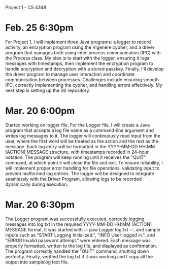 Project 1 - CS 4348

# Feb. 25 6:30pm

For Project 1, I will implement three Java programs: a logger to record activity, an encryption program using the Vigenère cypher, 
and a driver program that manages both using inter-process communication (IPC) with the Process class. My plan is to start 
with the logger, ensuring it logs messages with timestamps, then implement the encryption program to handle encryption and decryption 
with a stored passkey. Finally, I'll develop the driver program to manage user interaction and coordinate communication between processes. 
Challenges include ensuring smooth IPC, correctly implementing the cypher, and handling errors effectively. My next step is setting 
up the Git repository.

# Mar. 20 6:00pm

Started working on logger file. For the Logger file, I will create a Java program that accepts a log file name as a command-line 
argument and writes log messages to it. The logger will continuously read input from the user, where the first word will be treated 
as the action and the rest as the message. Each log entry will be formatted in the YYYY-MM-DD HH:MM [ACTION] MESSAGE structure, 
with timestamps recorded in 24-hour notation. The program will keep running until it receives the "QUIT" command, at which point 
it will close the file and exit. To ensure reliability, I will implement proper error handling for file operations, validating 
input to prevent malformed log entries. The logger will be designed to integrate seamlessly with the Driver Program, allowing logs 
to be recorded dynamically during execution.

# Mar. 20 6:30pm

The Logger program was successfully executed, correctly logging messages into log.txt in the required YYYY-MM-DD HH:MM [ACTION] MESSAGE format. 
It was started with -- java Logger log.txt --, and sample inputs such as "START Logging Initialized.", "INFO User logged in.", 
and "ERROR Invalid password attempt." were entered. Each message was properly formatted, written to the log file, 
and displayed as confirmation. The program correctly handled the "QUIT" command, shutting down perfectly. Finally, verified the log.txt if it 
was working and I copy all the output into samplelog text file.